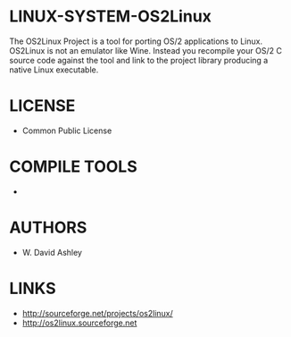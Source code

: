 LINUX-SYSTEM-OS2Linux
=====================

The OS2Linux Project is a tool for porting OS/2 applications to Linux. OS2Linux is not an emulator like Wine. Instead you recompile your OS/2 C source code against the tool and link to the project library producing a native Linux executable.

LICENSE
===============
* Common Public License

COMPILE TOOLS
===============
* 
 
AUTHORS
===============
* W. David Ashley

LINKS
===============
* http://sourceforge.net/projects/os2linux/
* http://os2linux.sourceforge.net
